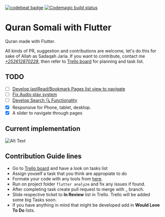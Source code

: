 [![codebeat badge](https://codebeat.co/badges/65010906-564f-48c9-aadd-bf9c9ee1d4b3)](https://codebeat.co/projects/github-com-sadaqaworks-quran-master)
[![Codemagic build status](https://api.codemagic.io/apps/5e1c37ea48f5bc38b74143ab/5e1c37ea48f5bc38b74143aa/status_badge.svg)](https://codemagic.io/apps/5e1c37ea48f5bc38b74143ab/5e1c37ea48f5bc38b74143aa/latest_build)

# Quran Somali with Flutter

Quran made with Flutter.

All kinds of PR, suggestion and contributions are welcome, let's do this for sake of Allah as Sadaqah Jaria. If you want to contribute, contact me [_+252612870228_](wa.me/252612870228), then refer to [Trello board](https://trello.com/invite/b/fJ3XofTP/ATTI94ce1f3b4c7658017f3b05eae9220a000D167E49/quran-somali) for planning and task list.

## TODO

- [ ] [Develop lastRead/Bookmark Pages list view to navigate](https://trello.com/c/3SvIFHAN)
- [ ] [Fix Audio play system](https://trello.com/c/dTA4WaeG)
- [ ] [Develop Search 🔍 Functionality](https://trello.com/c/omNbx1ju)
- [x] Responsive for Phone, tablet, desktop.
- [x] A slider to navigate through pages

## Current implementation

<!-- ![](https://im4.ezgif.com/tmp/ezgif-4-59bdee350e.webp) -->
<img src="C:\Users\M BL4CK\Downloads\ezgif.com-gif-to-webp-converted.webp" alt="Alt Text">

## Contribution Guide lines

- Go to [Trello board](https://trello.com/invite/b/fJ3XofTP/ATTI94ce1f3b4c7658017f3b05eae9220a000D167E49/quran-somali) and have a look on tasks list
- Assign youself a task that you think are appropiate to do
- Formate your code with any tools from [here](https://flutter.dev/docs/development/tools/formatting).
- Run on project folder `flutter analyze` and fix any issues if found.
- After completing task create pull request to merge with \_ branch.
- Slide respective ticket to **In Review** list in Trello. Trello will be added some big Tasks soon.
- If you have anything in mind that might be developed add in **Would Love To Do** lists.
